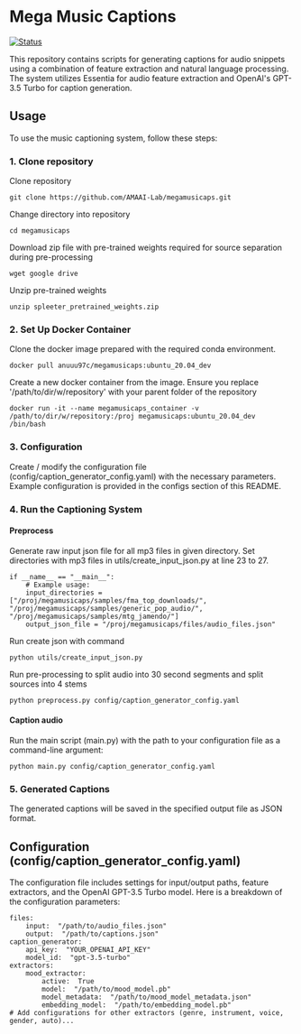 # Mega Music Captions

[![Status](https://img.shields.io/badge/status-in%20development-orange.svg)](https://github.com/AMAAI-Lab/megamusicaps)

This repository contains scripts for generating captions for audio snippets using a combination of feature extraction and natural language processing. The system utilizes Essentia for audio feature extraction and OpenAI's GPT-3.5 Turbo for caption generation.

## Usage

To use the music captioning system, follow these steps:

### 1. Clone repository

Clone repository
```
git clone https://github.com/AMAAI-Lab/megamusicaps.git
```

Change directory into repository

```
cd megamusicaps
```

Download zip file with pre-trained weights required for source separation during pre-processing
```
wget google drive
```

Unzip pre-trained weights 
```
unzip spleeter_pretrained_weights.zip
```

### 2. Set Up Docker Container

Clone the docker image prepared with the required conda environment.
```
docker pull anuuu97c/megamusicaps:ubuntu_20.04_dev
```

Create a new docker container from the image. Ensure you replace '/path/to/dir/w/repository' with your parent folder of the repository

```
docker run -it --name megamusicaps_container -v /path/to/dir/w/repository:/proj megamusicaps:ubuntu_20.04_dev /bin/bash
```

### 3. Configuration

Create / modify the configuration file (config/caption_generator_config.yaml) with the necessary parameters. Example configuration is provided in the configs section of this README.

### 4. Run the Captioning System

#### Preprocess

Generate raw input json file for all mp3 files in given directory. Set directories with mp3 files in utils/create_input_json.py at line 23 to 27.

```
if __name__ == "__main__":
    # Example usage:
    input_directories = ["/proj/megamusicaps/samples/fma_top_downloads/", "/proj/megamusicaps/samples/generic_pop_audio/", "/proj/megamusicaps/samples/mtg_jamendo/"]
    output_json_file = "/proj/megamusicaps/files/audio_files.json"

```

Run create json with command

```
python utils/create_input_json.py
```

Run pre-processing to split audio into 30 second segments and split sources into 4 stems

```
python preprocess.py config/caption_generator_config.yaml
```


#### Caption audio

Run the main script (main.py) with the path to your configuration file as a command-line argument:

```
python main.py config/caption_generator_config.yaml
```

### 5. Generated Captions

The generated captions will be saved in the specified output file as JSON format.

## Configuration (config/caption_generator_config.yaml)

The configuration file includes settings for input/output paths, feature extractors, and the OpenAI GPT-3.5 Turbo model. Here is a breakdown of the configuration parameters:

    files:
	    input:  "/path/to/audio_files.json"
	    output:  "/path/to/captions.json"
	caption_generator:
		api_key:  "YOUR_OPENAI_API_KEY"
		model_id:  "gpt-3.5-turbo"
	extractors:
		mood_extractor:
			active:  True
			model:  "/path/to/mood_model.pb"
			model_metadata:  "/path/to/mood_model_metadata.json"
			embedding_model:  "/path/to/embedding_model.pb"
	# Add configurations for other extractors (genre, instrument, voice, gender, auto)...
